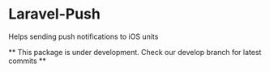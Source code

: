 # Laravel-Push
Helps sending push notifications to iOS units

** This package is under development. Check our develop branch for latest commits **
